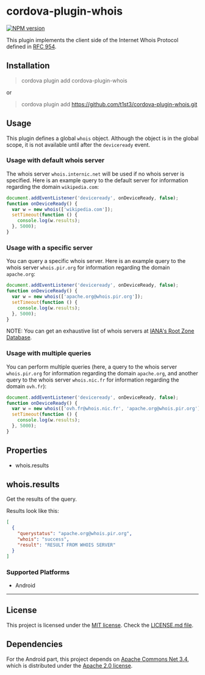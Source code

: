 
# cordova-plugin-whois

[![NPM version](https://img.shields.io/npm/v/cordova-plugin-whois.svg)](https://www.npmjs.org/package/cordova-plugin-whois)

This plugin implements the client side of the Internet Whois Protocol defined in [RFC 954](https://www.rfc-editor.org/rfc/rfc954.txt).

## Installation

> cordova plugin add cordova-plugin-whois

or

> cordova plugin add https://github.com/t1st3/cordova-plugin-whois.git

## Usage

This plugin defines a global `whois` object.
Although the object is in the global scope, it is not available until after the `deviceready` event.

### Usage with default whois server

The whois server `whois.internic.net` will be used if no whois server is specified. Here is an example query to the default server for information regarding the domain `wikipedia.com`:

```js
document.addEventListener('deviceready', onDeviceReady, false);
function onDeviceReady() {
  var w = new whois(['wikipedia.com']);
  setTimeout(function () {
    console.log(w.results);
  }, 5000);
}
```

### Usage with a specific server

You can query a specific whois server. Here is an example query to the whois server `whois.pir.org` for information regarding the domain `apache.org`:

```js
document.addEventListener('deviceready', onDeviceReady, false);
function onDeviceReady() {
  var w = new whois(['apache.org@whois.pir.org']);
  setTimeout(function () {
    console.log(w.results);
  }, 5000);
}
```

NOTE: You can get an exhaustive list of whois servers at [IANA's Root Zone Database](http://www.iana.org/domains/root/db).

### Usage with multiple queries

You can perform multiple queries (here, a query to the whois server `whois.pir.org` for information regarding the domain `apache.org`, and another query to the whois server `whois.nic.fr` for information regarding the domain `ovh.fr`):

```js
document.addEventListener('deviceready', onDeviceReady, false);
function onDeviceReady() {
  var w = new whois(['ovh.fr@whois.nic.fr', 'apache.org@whois.pir.org']);
  setTimeout(function () {
    console.log(w.results);
  }, 5000);
}
```

## Properties

- whois.results

## whois.results

Get the results of the query.

Results look like this:

```json
[
  {
    "querystatus": "apache.org@whois.pir.org",
    "whois": "success",
    "result": "RESULT FROM WHOIS SERVER"
  }
]
```

### Supported Platforms

- Android


*****

## License

This project is licensed under the [MIT license](https://opensource.org/licenses/MIT). Check the [LICENSE.md file](https://github.com/t1st3/cordova-plugin-whois/blob/master/LICENSE.md).

## Dependencies

For the Android part, this project depends on [Apache Commons Net 3.4](https://commons.apache.org/proper/commons-net/), which is distributed under the [Apache 2.0 license](http://www.apache.org/licenses/LICENSE-2.0).
